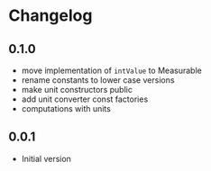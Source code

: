 # Changelog

## 0.1.0

- move implementation of `intValue` to Measurable
- rename constants to lower case versions
- make unit constructors public
- add unit converter const factories
- computations with units

## 0.0.1

- Initial version
